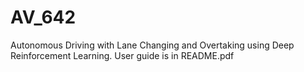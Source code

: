 # AV_642

Autonomous Driving with Lane Changing and Overtaking using Deep Reinforcement Learning. User guide is in README.pdf


